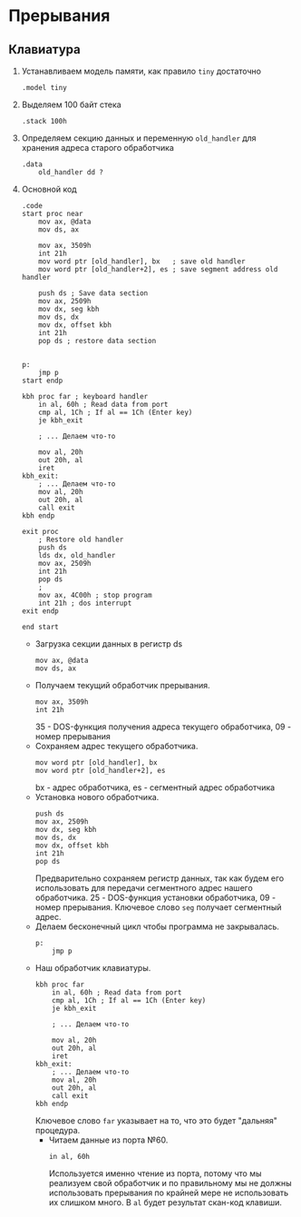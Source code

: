 # Прерывания
## Клавиатура
1. Устанавливаем модель памяти, как правило ```tiny``` достаточно
    ```assembly
    .model tiny
    ```
2. Выделяем 100 байт стека
    ```assembly
    .stack 100h
    ```
3. Определяем секцию данных и переменную ```old_handler``` для хранения адреса старого обработчика
    ```assembly
    .data
        old_handler dd ?
    ```
4. Основной код
    ```assembly
    .code
    start proc near
        mov ax, @data
        mov ds, ax

        mov ax, 3509h
        int 21h
        mov word ptr [old_handler], bx   ; save old handler
        mov word ptr [old_handler+2], es ; save segment address old handler

        push ds ; Save data section
        mov ax, 2509h
        mov dx, seg kbh
        mov ds, dx
        mov dx, offset kbh
        int 21h
        pop ds ; restore data section


    p:
        jmp p
    start endp

    kbh proc far ; keyboard handler
        in al, 60h ; Read data from port
        cmp al, 1Ch ; If al == 1Ch (Enter key)
        je kbh_exit

        ; ... Делаем что-то

        mov al, 20h
        out 20h, al
        iret
    kbh_exit:
        ; ... Делаем что-то
        mov al, 20h
        out 20h, al
        call exit
    kbh endp

    exit proc
        ; Restore old handler
        push ds
        lds dx, old_handler
        mov ax, 2509h
        int 21h
        pop ds
        ;
        mov ax, 4C00h ; stop program
        int 21h ; dos interrupt
    exit endp

    end start
    ```
    - Загрузка секции данных в регистр ds
        ```assembly
        mov ax, @data
        mov ds, ax
        ```
    - Получаем текущий обработчик прерывания.
        ```assembly
        mov ax, 3509h
        int 21h
        ```
        35 - DOS-функция получения адреса текущего обработчика, 09 - номер прерывания
    - Сохраняем адрес текущего обработчика.
        ```assembly
        mov word ptr [old_handler], bx
        mov word ptr [old_handler+2], es
        ```
        bx - адрес обработчика, es - сегментный адрес обработчика
    - Установка нового обработчика.
        ```assembly
        push ds
        mov ax, 2509h
        mov dx, seg kbh
        mov ds, dx
        mov dx, offset kbh
        int 21h
        pop ds
        ```
        Предварительно сохраняем регистр данных, так как будем его использовать для передачи сегментного адрес нашего обработчика. 25 - DOS-функция установки обработчика, 09 - номер прерывания. Ключевое слово ```seg``` получает сегментный адрес.
    - Делаем бесконечный цикл чтобы программа не закрывалась.
        ```assembly
        p:
            jmp p
        ```
    - Наш обработчик клавиатуры.
        ```assembly
        kbh proc far
            in al, 60h ; Read data from port
            cmp al, 1Ch ; If al == 1Ch (Enter key)
            je kbh_exit

            ; ... Делаем что-то

            mov al, 20h
            out 20h, al
            iret
        kbh_exit:
            ; ... Делаем что-то
            mov al, 20h
            out 20h, al
            call exit
        kbh endp
        ```
        Ключевое слово ```far``` указывает на то, что это будет "дальняя" процедура.
        - Читаем данные из порта №60.
            ```assembly
            in al, 60h
            ```
            Используется именно чтение из порта, потому что мы реализуем свой обработчик и по правильному мы не должны использовать прерывания по крайней мере не использовать их слишком много. В ```al``` будет результат скан-код клавиши. 